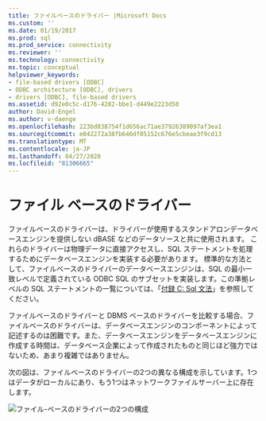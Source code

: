```yaml
---
title: ファイルベースのドライバー |Microsoft Docs
ms.custom: ''
ms.date: 01/19/2017
ms.prod: sql
ms.prod_service: connectivity
ms.reviewer: ''
ms.technology: connectivity
ms.topic: conceptual
helpviewer_keywords:
- file-based drivers [ODBC]
- ODBC architecture [ODBC], drivers
- drivers [ODBC], file-based drivers
ms.assetid: d92e0c5c-d176-4282-bbe1-d449e2223d50
author: David-Engel
ms.author: v-daenge
ms.openlocfilehash: 223bd838754f1d656ac71ae37926389097af3ea1
ms.sourcegitcommit: e042272a38fb646df05152c676e5cbeae3f9cd13
ms.translationtype: MT
ms.contentlocale: ja-JP
ms.lasthandoff: 04/27/2020
ms.locfileid: "81306665"
---
```

# <a name="file-based-drivers"></a>ファイル ベースのドライバー
ファイルベースのドライバーは、ドライバーが使用するスタンドアロンデータベースエンジンを提供しない dBASE などのデータソースと共に使用されます。 これらのドライバーは物理データに直接アクセスし、SQL ステートメントを処理するためにデータベースエンジンを実装する必要があります。 標準的な方法として、ファイルベースのドライバーのデータベースエンジンは、SQL の最小一致レベルで定義されている ODBC SQL のサブセットを実装します。この準拠レベルの SQL ステートメントの一覧については、「[付録 C: Sql 文法](../../odbc/reference/appendixes/appendix-c-sql-grammar.md)」を参照してください。  
  
 ファイルベースのドライバーと DBMS ベースのドライバーを比較する場合、ファイルベースのドライバーは、データベースエンジンのコンポーネントによって記述するのは困難です。また、データベースエンジンをデータベースエンジンに作成する時間は、データベース企業によって作成されたものと同じほど強力ではないため、あまり複雑ではありません。  
  
 次の図は、ファイルベースのドライバーの2つの異なる構成を示しています。1つはデータがローカルにあり、もう1つはネットワークファイルサーバー上に存在します。  
  
 ![ファイル&#45;ベースのドライバーの2つの構成](../../odbc/reference/media/pr06.gif "pr06")
